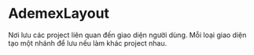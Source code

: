 # AdemexLayout

Nơi lưu các project liên quan đến giao diện người dùng. Mỗi loại giao diện tạo một nhánh để lưu nếu làm khác project nhau.